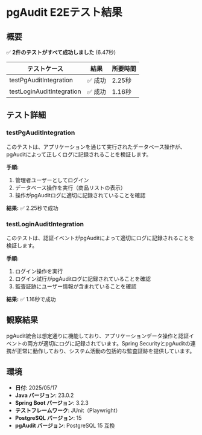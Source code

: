 # pgAudit E2Eテスト結果

## 概要

✅ **2件のテストがすべて成功しました** (6.47秒)

| テストケース | 結果 | 所要時間 |
|-----------|--------|----------|
| testPgAuditIntegration | ✅ 成功 | 2.25秒 |
| testLoginAuditIntegration | ✅ 成功 | 1.16秒 |

## テスト詳細

### testPgAuditIntegration

このテストは、アプリケーションを通じて実行されたデータベース操作が、pgAuditによって正しくログに記録されることを検証します。

**手順:**
1. 管理者ユーザーとしてログイン
2. データベース操作を実行（商品リストの表示）
3. 操作がpgAuditログに適切に記録されていることを確認

**結果:** ✅ 2.25秒で成功

### testLoginAuditIntegration

このテストは、認証イベントがpgAuditによって適切にログに記録されることを検証します。

**手順:**
1. ログイン操作を実行
2. ログイン試行がpgAuditログに記録されていることを確認
3. 監査証跡にユーザー情報が含まれていることを確認

**結果:** ✅ 1.16秒で成功

## 観察結果

pgAudit統合は想定通りに機能しており、アプリケーションデータ操作と認証イベントの両方が適切にログに記録されています。Spring SecurityとpgAuditの連携が正常に動作しており、システム活動の包括的な監査証跡を提供しています。

## 環境

- **日付**: 2025/05/17
- **Java バージョン**: 23.0.2
- **Spring Boot バージョン**: 3.2.3
- **テストフレームワーク**: JUnit（Playwright）
- **PostgreSQL バージョン**: 15
- **pgAudit バージョン**: PostgreSQL 15 互換